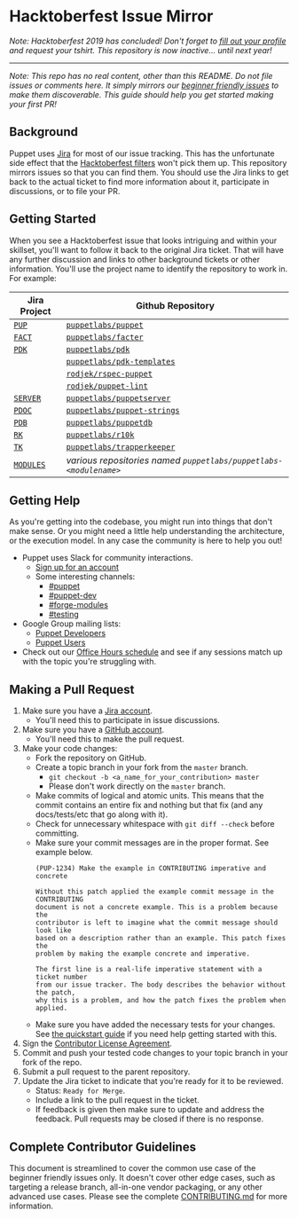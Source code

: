 # Hacktoberfest Issue Mirror

_Note: Hacktoberfest 2019 has concluded! Don't forget to [fill out your profile](https://hacktoberfest.digitalocean.com/profile)
and request your tshirt. This repository is now inactive... until next year!_

---------

_Note: This repo has no real content, other than this README. Do not file issues or comments
here. It simply mirrors our [beginner friendly issues](http://pup.pt/contribute) to make
them discoverable. This guide should help you get started making your first PR!_


## Background

Puppet uses [Jira](https://tickets.puppetlabs.com) for most of our issue tracking. This has the
unfortunate side effect that the [Hacktoberfest filters](https://github.com/search?utf8=✓&q=label%3Ahacktoberfest&type=Issues)
won't pick them up. This repository mirrors issues so that you can find them. You should use the
Jira links to get back to the actual ticket to find more information about it, participate in
discussions, or to file your PR.


## Getting Started

When you see a Hacktoberfest issue that looks intriguing and within your skillset, you'll want
to follow it back to the original Jira ticket. That will have any further discussion and links
to other background tickets or other information. You'll use the project name to identify the
repository to work in. For example:

| Jira Project                                               | Github Repository                                                           |
|------------------------------------------------------------|-----------------------------------------------------------------------------|
| [`PUP`](https://tickets.puppetlabs.com/browse/PUP)         | [`puppetlabs/puppet`](https://github.com/puppetlabs/puppet)                 |
| [`FACT`](https://tickets.puppetlabs.com/browse/FACT)       | [`puppetlabs/facter`](https://github.com/puppetlabs/facter)                 |
| [`PDK`](https://tickets.puppetlabs.com/browse/PDK)         | [`puppetlabs/pdk`](https://github.com/puppetlabs/pdk)                       |
|                                                            | [`puppetlabs/pdk-templates`](https://github.com/puppetlabs/pdk-templates)   |
|                                                            | [`rodjek/rspec-puppet`](https://github.com/rodjek/rspec-puppet)             |
|                                                            | [`rodjek/puppet-lint`](https://github.com/rodjek/puppet-lint)               |
| [`SERVER`](https://tickets.puppetlabs.com/browse/SERVER)   | [`puppetlabs/puppetserver`](https://github.com/puppetlabs/puppetserver)     |
| [`PDOC`](https://tickets.puppetlabs.com/browse/PDOC)       | [`puppetlabs/puppet-strings`](https://github.com/puppetlabs/puppet-strings) |
| [`PDB`](https://tickets.puppetlabs.com/browse/PDB)         | [`puppetlabs/puppetdb`](https://github.com/puppetlabs/puppetdb)             |
| [`RK`](https://tickets.puppetlabs.com/browse/RK)           | [`puppetlabs/r10k`](https://github.com/puppetlabs/r10k)                     |
| [`TK`](https://tickets.puppetlabs.com/browse/TK)           | [`puppetlabs/trapperkeeper`](https://github.com/puppetlabs/trapperkeeper)   |
| [`MODULES`](https://tickets.puppetlabs.com/browse/MODULES) | _various repositories named `puppetlabs/puppetlabs-<modulename>`_           |


## Getting Help

As you're getting into the codebase, you might run into things that don't make sense. Or you
might need a little help understanding the architecture, or the execution model. In any case
the community is here to help you out!

* Puppet uses Slack for community interactions.
   * [Sign up for an account](https://slack.puppet.com)
   * Some interesting channels:
      * [#puppet](http://puppetcommunity.slack.com/app_redirect?channel=puppet)
      * [#puppet-dev](http://puppetcommunity.slack.com/app_redirect?channel=puppet-dev)
      * [#forge-modules](http://puppetcommunity.slack.com/app_redirect?channel=forge-modules)
      * [#testing](http://puppetcommunity.slack.com/app_redirect?channel=testing)
* Google Group mailing lists:
   * [Puppet Developers](https://groups.google.com/forum/#!forum/puppet-dev)
   * [Puppet Users](https://groups.google.com/forum/#!forum/puppet-users)
* Check out our [Office Hours schedule](https://puppet.com/community/office-hours) and see if
  any sessions match up with the topic you're struggling with.
  

## Making a Pull Request

1. Make sure you have a [Jira account](https://tickets.puppetlabs.com).
    * You'll need this to participate in issue discussions.
1. Make sure you have a [GitHub account](https://github.com/signup/free).
    * You'll need this to make the pull request.
1. Make your code changes:
    * Fork the repository on GitHub.
    * Create a topic branch in your fork from the `master` branch.
        * `git checkout -b <a_name_for_your_contribution> master`
        * Please don't work directly on the `master` branch.
    * Make commits of logical and atomic units. This means that the commit contains an entire
      fix and nothing but that fix (and any docs/tests/etc that go along with it).
    * Check for unnecessary whitespace with `git diff --check` before committing.
    * Make sure your commit messages are in the proper format. See example below.
        ```
        (PUP-1234) Make the example in CONTRIBUTING imperative and concrete

        Without this patch applied the example commit message in the CONTRIBUTING
        document is not a concrete example. This is a problem because the
        contributor is left to imagine what the commit message should look like
        based on a description rather than an example. This patch fixes the
        problem by making the example concrete and imperative.

        The first line is a real-life imperative statement with a ticket number
        from our issue tracker. The body describes the behavior without the patch,
        why this is a problem, and how the patch fixes the problem when applied.
        ```
    * Make sure you have added the necessary tests for your changes. See
      [the quickstart guide](https://github.com/puppetlabs/puppet/blob/master/docs/quickstart.md)
      if you need help getting started with this.
1. Sign the [Contributor License Agreement](https://cla.puppet.com).
1. Commit and push your tested code changes to your topic branch in your fork of the repo.
1. Submit a pull request to the parent repository.
1. Update the Jira ticket to indicate that you're ready for it to be reviewed.
    * Status: `Ready for Merge`.
    * Include a link to the pull request in the ticket.
    * If feedback is given then make sure to update and address the feedback. Pull requests
      may be closed if there is no response.


## Complete Contributor Guidelines

This document is streamlined to cover the common use case of the beginner friendly issues only.
It doesn't cover other edge cases, such as targeting a release branch, all-in-one vendor packaging,
or any other advanced use cases. Please see the complete [CONTRIBUTING.md](https://github.com/puppetlabs/.github/blob/master/CONTRIBUTING.md)
for more information.

